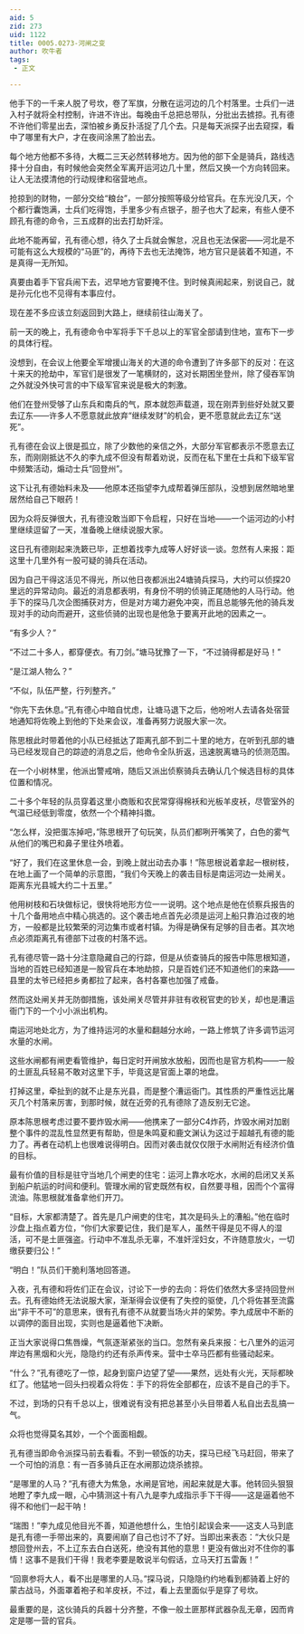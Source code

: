 ```yaml
---
aid: 5
zid: 273
uid: 1122
title: 0005.0273-河闸之变
author: 吹牛者
tags: 
 - 正文

---
```




  他手下的一千来人脱了号坎，卷了军旗，分散在运河边的几个村落里。士兵们一进入村子就将全村控制，许进不许出。每晚由千总把总带队，分批出去掳掠。孔有德不许他们零星出去，深怕被乡勇反扑活捉了几个去。只是每天派探子出去窥探，看中了哪里有大户，才在夜间涂黑了脸出去。

  每个地方他都不多待，大概二三天必然转移地方。因为他的部下全是骑兵，路线选择十分自由，有时候他会突然全军离开运河边几十里，然后又换一个方向转回来。让人无法摸清他的行动规律和宿营地点。

  抢掠到的财物，一部分交给“粮台”，一部分按照等级分给官兵。在东光没几天，个个都行囊饱满，士兵们吃得饱，手里多少有点银子，胆子也大了起来，有些人便不顾孔有德的命令，三五成群的出去打劫奸淫。

  此地不能再留，孔有德心想，待久了士兵就会懈怠，况且也无法保密——河北是不可能有这么大规模的“马匪”的，再待下去也无法掩饰，地方官只是装着不知道，不是真得一无所知。

  真要由着手下官兵闹下去，迟早地方官要掩不住。到时候真闹起来，别说自己，就是孙元化也不见得有本事应付。

  现在差不多应该立刻返回到大路上，继续前往山海关了。

  前一天的晚上，孔有德命令中军将手下千总以上的军官全部请到住地，宣布下一步的具体行程。

  没想到，在会议上他要全军增援山海关的大道的命令遭到了许多部下的反对：在这十来天的抢劫中，军官们是很发了一笔横财的，这对长期困坐登州，除了侵吞军饷之外就没外快可言的中下级军官来说是极大的刺激。

  他们在登州受够了山东兵和南兵的气，原本就怨声载道，现在刚弄到些好处就又要去辽东——许多人不愿意就此放弃“继续发财”的机会，更不愿意就此去辽东“送死”。

  孔有德在会议上很是孤立，除了少数他的亲信之外，大部分军官都表示不愿意去辽东，而刚刚抵达不久的李九成不但没有帮着劝说，反而在私下里在士兵和下级军官中频繁活动，煽动士兵“回登州”。

  这下让孔有德始料未及——他原本还指望李九成帮着弹压部队，没想到居然暗地里居然给自己下眼药！

  因为众将反弹很大，孔有德没敢当即下令启程，只好在当地——一个运河边的小村里继续逗留了一天，准备晚上继续说服大家。

  这日孔有德刚起来洗簌已毕，正想着找李九成等人好好谈一谈。忽然有人来报：距这里十几里外有一股可疑的骑兵在活动。

  因为自己干得这活见不得光，所以他日夜都派出24塘骑兵探马，大约可以侦探20里远的异常动向。最近的消息都表明，有身份不明的侦骑正尾随他的人马行动。他手下的探马几次企图捕获对方，但是对方竭力避免冲突，而且总能够先他的骑兵发现对手的动向而避开，这些侦骑的出现也是他急于要离开此地的因素之一。

  “有多少人？”

  “不过二十多人，都穿便衣。有刀剑。”塘马犹豫了一下，“不过骑得都是好马！”

  “是江湖人物么？”

  “不似，队伍严整，行列整齐。”

  “你先下去休息。”孔有德心中暗自忧虑，让塘马退下之后，他吩咐人去请各处宿营地通知将佐晚上到他的下处来会议，准备再努力说服大家一次。

  陈思根此时带着他的小队已经抵达了距离孔部不到二十里的地方，在听到孔部的塘马已经发现自己的踪迹的消息之后，他命令全队折返，迅速脱离塘马的侦测范围。

  在一个小树林里，他派出警戒哨，随后又派出侦察骑兵去确认几个候选目标的具体位置和情况。

  二十多个年轻的队员穿着这里小商贩和农民常穿得棉袄和光板羊皮袄，尽管室外的气温已经低到零度，依然一个个精神抖擞。

  “怎么样，没把蛋冻掉吧，”陈思根开了句玩笑，队员们都咧开嘴笑了，白色的雾气从他们的嘴巴和鼻子里往外喷着。

  “好了，我们在这里休息一会，到晚上就出动去办事！”陈思根说着拿起一根树枝，在地上画了一个简单的示意图，“我们今天晚上的袭击目标是南运河边一处闸关。距离东光县城大约二十五里。”

  他用树枝和石块做标记，很快将地形方位一一说明。这个地点是他在侦察兵报告的十几个备用地点中精心挑选的。这个袭击地点首先必须是运河上船只靠泊过夜的地方，一般都是比较繁荣的河边集市或者村镇。为得是确保有足够的目击者。其次地点必须距离孔有德部下过夜的村落不远。

  孔有德尽管一路十分注意隐藏自己的行踪，但是从侦查骑兵的报告中陈思根知道，当地的百姓已经知道是一股官兵在本地劫掠，只是百姓们还不知道他们的来路——县里的太爷已经把乡勇都拉了起来，各村各寨也加强了戒备。

  然而这处闸关并无防御措施，该处闸关尽管并非驻有收税官吏的钞关，却也是漕运衙门下的一个小小派出机构。

  南运河地处北方，为了维持运河的水量和翻越分水岭，一路上修筑了许多调节运河水量的水闸。

  这些水闸都有闸吏看管维护，每日定时开闸放水放船，因而也是官方机构——一般的土匪乱兵轻易不敢对这里下手，毕竟这是官面上罩的地盘。

  打掉这里，牵扯到的就不止是东光县，而是整个漕运衙门。其性质的严重性远比屠灭几个村落来厉害，到那时候，就在近旁的孔有德除了造反别无它途。

  原本陈思根考虑过要不要炸毁水闸——他携来了一部分C4炸药，炸毁水闸对加剧整个事件的混乱性显然更有帮助，但是朱鸣夏和鹿文渊认为这过于超越孔有德的能力了。再者在动机上也很难说得明白。因而对袭击就仅仅限于水闸附近有经济价值的目标。

  最有价值的目标是驻守当地几个闸吏的住宅：运河上靠水吃水，水闸的启闭又关系到船户航运的时间和便利。管理水闸的官吏既然有权，自然要寻租，因而个个富得流油。陈思根就准备拿他们开刀。

  “目标，大家都清楚了。首先是几户闸吏的住宅，其次是码头上的漕船。”他在临时沙盘上指点着方位，“你们大家要记住，我们是军人，虽然干得是见不得人的湿活，可不是土匪强盗。行动中不准乱杀无辜，不准奸淫妇女，不许随意放火，一切缴获要归公！”

  “明白！”队员们干脆利落地回答道。

  入夜，孔有德和将佐们正在会议，讨论下一步的去向：将佐们依然大多坚持回登州去。孔有德始终无法说服大家，渐渐得会议便有了失控的驱使，几个将佐甚至流露出“非干不可”的意思来，很有孔有德不从就要当场火并的架势。李九成居中不断的以调停的面目出现，实则也是逼着他下决断。

  正当大家说得口焦唇燥，气氛逐渐紧张的当口。忽然有亲兵来报：七八里外的运河岸边有黑烟和火光，隐隐约约还有杀声传来。营中士卒马匹都有些骚动起来。

  “什么？”孔有德吃了一惊，起身到窗户边望了望——果然，远处有火光，天际都映红了。他猛地一回头扫视着众将佐：手下的将佐全部都在，应该不是自己的手下。

  不过，到场的只有千总以上，很难说有没有把总甚至小头目带着人私自出去乱搞一气。

  众将也觉得莫名其妙，一个个面面相觑。

  孔有德当即命令派探马前去看看。不到一顿饭的功夫，探马已经飞马赶回，带来了一个可怕的消息：有一百多骑兵正在水闸那边烧杀掳掠。

  “是哪里的人马？”孔有德大为焦急，水闸是官地，闹起来就是大事。他转回头狠狠地瞪了李九成一眼，心中猜测这十有八九是李九成指示手下干得——这是逼着他不得不和他们一起干呐！

  “瑞图！”李九成见他目光不善，知道他想什么，生怕引起误会来——这支人马到底是孔有德一手带出来的，真要闹崩了自己也讨不了好。当即出来表态：“大伙只是想回登州去，不上辽东去白白送死，绝没有其他的意思！更没有做出对不住你的事情！这事不是我们干得！我老李要是敢说半句假话，立马天打五雷轰！”

  “回禀参将大人，看不出是哪里的人马。”探马说，只隐隐约约地看到都骑着上好的蒙古战马，外面罩着袍子和羊皮袄，不过，看上去里面似乎是穿了号坎。

  最重要的是，这伙骑兵的兵器十分齐整，不像一般土匪那样武器杂乱无章，因而肯定是哪一营的官兵。



